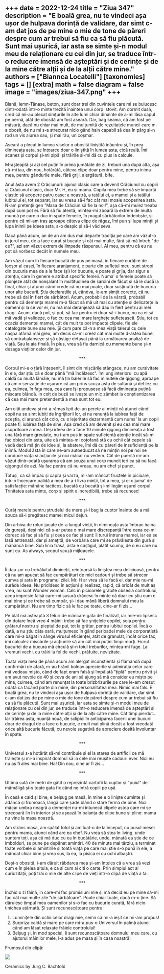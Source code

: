 
+++
date = 2022-12-24
title = "Ziua 347"
description = "E boală grea, nu te vindeci așa ușor de hulpava dorință de validare, dar simt c-am dat jos de pe mine o mie de tone de păreri despre cum ar trebui să fiu ca să fiu plăcută. Sunt mai ușurică, iar asta se simte și-n modul meu de relaționare cu cei din jur, se traduce într-o reducere imensă de așteptări și de cerințe și de la mine către alții și de la alții către mine."
authors = ["Biannca Locatelli"]
[taxonomies]
tags = []
[extra]
math = false
diagram = false
image = "images/ziua-347.png"
+++
---

Blană, lemn-Tănase, beton, sunt doar trei din cuvintele care mi se bulucesc dintr-odată într-o minte trezită înaintea unui corp istovit. Am dormit dusă, cred că mi-au plecat simțurile în alte lumi chiar dinainte de a-mi lăsa capul pe pernă, atât de obosită am fost aseară. Dar, bag seama, că am fost pe măsură, dacă nu chiar mai mult, de mulțumită de rezultatele muncii care m-a obosit, de nu mi s-a strecurat nicio gând hain capabil să dea în pârg și-n rod un vis aiurea sau, și mai rău, un coșmar.

Aseară a plecat în lumea viselor o obosită liniștită înăuntru și, în prea dimineața asta, se întoarce doar o liniștită în lumea asta, cică reală. Îmi scanez și corpul și-mi pipăi și trăirile și-mi dă cu plus la calcule.

M-așteaptă și azi cel puțin în prima jumătate de zi, treburi una după alta, așa că-mi iau, din nou, hotărâtă, câteva clipe doar pentru mine, pentru inima mea, pentru gândurile mele, fără griji, alergătură, bife.

Anul ăsta avem 2 Crăciunuri: ajunul clasic care a devenit Crăciunul cu copiii și Crăciunul clasic, doar Mr. H, eu și mama. Copila mea trebe să se împartă elastic să acopere patru case: a noastră, a tatălui ei, a mamei și a tatălui iubitului ei, tot separat, iar eu vreau să-i fac cât mai moale acoperirea asta. N-am pretenții gen "Masa de Crăciun să fie la noi!", așa că-mi mulez treaba după cum pot ei. Fără să fiu atentă, mintea-mi zboară la extrem de multa muncă pe care o duc în spate femeile, în pragul sărbătorilor îndeobște, și pentru că mi-am tras aproape câteva clipe de răgaz, îmi pun și lupa minții și lupa inimii pe ideea asta, s-o despic și să-i văd seva.

Dacă până acum, an de an am dus mai departe tradiția pe care am văzut-o în jurul meu, de a face curat și bucate și cât mai multe, fără să mă întreb "de ce?", azi am văzut extrem de limpede răspunsul. Al meu, pentru că eu nu pot să vorbesc decât în numele meu.

Am văzut cum în fiecare bucată de pus pe masă, în fiecare curățire de locșor al casei, în fiecare aranjament, e parte din sufletul meu, sunt stropi din bucuria mea de a le face (și) lor bucurie, e poate și grija, dar sigur e atenția, care în genere e atribut specific femeii. Numa' o femeie poate să plonjeze atât de nonșalant în multitudinea de sarcini de făcut și să le ducă la final, chiar și atunci când crede că nu mai poate, doar susținută de bucuria unor alte bucurii. Știu declarațiile și, cândva, le-am simțit corecte, că nu trebe să dai în fiert de sărbători. Acum, probabil de la vârstă, probabil pentru că demența mamei m-a făcut să mă uit mai cu atenție și delicatețe la oameni și la ce vor ei, nu mă mai deranjează să dau în fiert pentru ai mei dragi. Acum, dacă pot, și pot, să fac pentru ei doar să-i bucur, nu ca ei să mă vadă și valideze, o fac cu cea mai mare larghețe sufletească. Știu, tot cu ocazia demenței mamei, cât de mult te pot impacte clipele, fie ele catalogate bune sau rele. Și cum pare că-n a mea viață talerul cu cele nașpa atârnă mai greu, am decis să-mi creez cât mai multe d-astea bune, să contrabalanseze și să câștige detașat până la următoarea analiză de viață. Sau la aia finală. În plus, vrea să fiu darnică cu momente bune și-n desaga vieților celor din jur.

<p style="text-align: center;">***</p>

Corpul mi-e o țâră înțepenit, îl simt din mișcările stângace, nu am cursivitate în ele, dar știu că e doar până "mă încălzesc". Îmi ung interiorul cu apă caldă cu multă lămâie, nu mă țin baierile să fac minutele de qigong, aproape că am o senzație de ușurare că am prins scuza asta de sultană și defilez cu ea, culmea, în fața mea, cea care își propusese să facă dimineața puțină mișcare blândă. În colț de buză se ivește un mic zâmbet la conștientizarea că cea mai mare pretendentă a mea sunt tot eu.

Am citit undeva și mi-a rămas lipit de-un perete al minții că atunci când copii nu se simt iubiți de îngrijitorii lor, ei nu renunță la iubirea față de aceștia, ci aruncă cât colo, cu o lejeritate dezarmantă cum numa' la un copil poate fi, iubirea față de sine. Așa cred că am devenit și eu cea mai mare asupritoare a mea. Deși ideea de a face 10 minute qigong dimineața a fost una fără mare greutate, nu i-am pus în spate suficientă atenție încât să-mi fac obicei din asta, uite că mintea-mi coțofană stă cu ochii cât cepele să vadă dacă mă țin de idee și, la abatere, îmi dă cu păreri de insuficiență pe la inimă. Modul ăsta în care ne-am autoeducat să ne mințin noi pe noi ne conduce viața și acțiunile și nici măcar nu vedem. Cât de puerilă mi-am văzut dintr-odată ușurarea că am scuza unui corp muncit ieri ca să nu facă qigongul de azi. Nu fac pentru că nu vreau, nu am chef și punct.

Totuși, ca să împac și capra și varza, mi-am mâncat fructele în picioare, într-o încercare palidă a mea de a-i livra minții, tot a mea, și ei o juma' de satisfacție: mănânc tacticos, bucată cu bucată și-mi legăn ușurel corpul. Trinitatea asta minte, corp și spirit e incredibilă, trebe să recunosc!

<p style="text-align: center;">***</p>

Curăț merele pentru ștrudelul de mere și-l bag la cuptor înainte de a mă apuca să-i pregătesc mamei micul dejun.

Din arhiva de roluri jucate de-a lungul vieții, în dimineața asta îmbrac haina de gureșă, deși nici că s-ar putea o mai mare discrepanță între ceea ce-mi doresc să fac și să fiu și ceea ce fac și sunt: îi turui întruna mamei, iar ea se lasă antrenată, dar și amețită, de vorbăria care mi se prăvălește din gură și mănâncă bine. Sub linia trasă, ăsta e câștigul, plătit scump, de o eu care nu sunt eu. As always, scopul scuză mijloacele.

<p style="text-align: center;">***</p>

Îi dau zor cu trebăluitul dimineții, reîntoarsă la liniștea mea delicioasă, pentru că nu am apucat să fac cumpărături de mici cadouri și trebe să strecor cumva și asta în programul zilei. Mr. H ar vrea să le facă el, dar mie nu-mi surâde ideea. Nu prididesc în acțiuni și realizez, rapid, că oricât de mult aș vrea, nu sunt Wonder woman. Calc în picioarele grăbite obsesia controlului, acea impresie falsă care-mi susură drăcesc în minte că doar eu știu cum e mai bine și ce trebe să cumpăr, și-i dau mână liberă domnului meu la cumpărături. Nu am timp fizic să le fac pe toate, cine-ar fi zis…

Pe blat mă așteaptă 3 feluri de mâncare gata de finalizat, iar mie-mi lipsesc din dotare încă vreo 4 mâini: trebe să fac șnițelele copilei, soia pentru grătarul nostru și pieptul de pui, tot la grătar, pentru iubitul copilei. Încă o dată, a nu știu câta oară, mulțumesc în gând perioadei mele de corporatistă care mi-a băgat în sânge virusul eficienței, atât de granulat, încât orice fac, îmi calculez mișcările și acțiunile să am cât mai puțini timpi morți. Fiorul bucuriei de a bucura mă circulă și-n toiul treburilor, mintea-mi fuge. La vremuri vechi, cu trăiri la fel de vechi, prăfuite, nevizitate.

Toata viața mea de până acum am alergat inconștientă și flămândă după confirmări de afară, m-au hrănit bolnav aprecierile și admirația celor care mă vedeau mișto, când de fapt eram falsă și împăiată "țiplă" pentru privit și am avut nevoie de 40 și ceva de ani să ajung să mă consider eu mișto pe mine, culmea, când am renunțat la toate brizbrizurile pe care le-am crezut odată ca făcând parte din mine, din personalitatea mea. Nimic mai fals. E boală grea, nu te vindeci așa ușor de hulpava dorință de validare, dar simt c-am dat jos de pe mine o mie de tone de păreri despre cum ar trebui să fiu ca să fiu plăcută. Sunt mai ușurică, iar asta se simte și-n modul meu de relaționare cu cei din jur, se traduce într-o reducere imensă de așteptări și de cerințe și de la mine către alții și de la alții către mine. Cât timp pierdut… Iar trăirea asta, nuanță nouă, de sclipici în anticiparea facerii unei bucurii doar de dragul de a face o bucurie, e mult mai plină decât a fost vreodată orice altă bucurie făcută, cu nevoie sugativă de apreciere dosită involuntar în spate.

<p style="text-align: center;">***</p>

Universul s-a hotărât să-mi contribuie și el la starea de artificii ce mă trăiește și mi-a inspirat domnul să ia cele mai reușite cadouri ever. Nici eu nu aș fi ales mai bine. Ha! Din nou, cine ar fi zis…

<p style="text-align: center;">***</p>

Ultima sută de metri de gătit o reprezintă cartofii la cuptor și "puiul" de mămăligă și-s toate gata fix când ne intră copiii pe ușă.

În casă e cald și bine, e belșug pe masă, în mine e o liniște cuminte și adâncă și frumoasă, lângă care șade blând o stare fermă de bine. Nici măcar umbra neagră a demenței nu-mi întunecă clipele astea care mi se strecoară lin în interior și se așează în balanța de clipe bune și pline: mama nu vine la masa noastră.

Am strâns masa, am spălat totul și am luat-o de la început, cu pusul mesei pentru mama, atunci când are ea chef. Nu vrea să stea în living, unde suntem toți, așa că mă duc cu ea în bucătărie, unde, mânată ea știe de ce imbolduri, se pune pe depănat amintiri. 40 de minute mai târziu, a terminat toate vorbele și amintirile și toată viața pe care mai știe s-o pună în ele, a mâncat chiar bine și vrea sus, la ea, la pisica ei cu ochi albaștri.

Deși-s obosită, i-am dăruit răbdarea mea și-am înțeles că a vrea să vezi cum e în pielea altuia, e ca și cum ai citi o carte. Prin simplul act al curiozității, poți trăi o mie de alte clipe de vieți într-o clipă de viață a ta.

<p style="text-align: center;">***</p>

Închid o zi faină, în care-mi fac promisiuni mie și mă decid eu pe mine să-mi fac cât mai multe zile "de sărbătoare". Poate chiar toate, dacă m-o ține. Să dăruiesc timpul meu oamenilor și s-o fac cu bucurie curată, fără nicio tinichea atârnată. Și sunt recunoscătoare pentru:
1. Luminițele din ochii celor dragi mie, semn că mi-a ieșit ce mi-am propus!
2. Surpriza caldă și mare pe care mi-a pus-o Universul în palmă atunci când am lăsat relaxate frâiele controlului!
3. Belșug și, în mod special, îi sunt recunoscătoare domnului meu care, cu ajutorul mâinilor mele, l-a adus pe masa și în casa noastră!

Frumosul din clipă:

<div class="flex justify-center">
  <img src="images/images/347.jpeg" />
</div>

Ceramics by Jurg C. Bachtold
